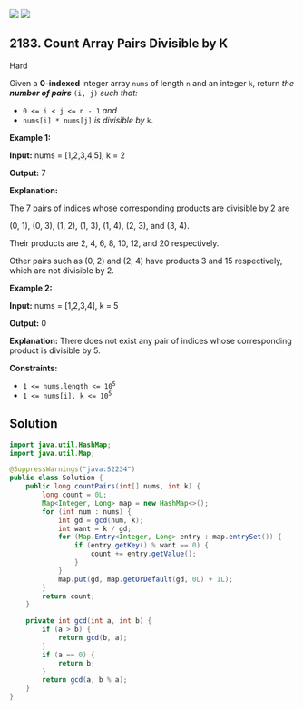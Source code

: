[![](https://img.shields.io/github/stars/javadev/LeetCode-in-Java?label=Stars&style=flat-square)](https://github.com/javadev/LeetCode-in-Java)
[![](https://img.shields.io/github/forks/javadev/LeetCode-in-Java?label=Fork%20me%20on%20GitHub%20&style=flat-square)](https://github.com/javadev/LeetCode-in-Java/fork)

## 2183\. Count Array Pairs Divisible by K

Hard

Given a **0-indexed** integer array `nums` of length `n` and an integer `k`, return _the **number of pairs**_ `(i, j)` _such that:_

*   `0 <= i < j <= n - 1` _and_
*   `nums[i] * nums[j]` _is divisible by_ `k`.

**Example 1:**

**Input:** nums = [1,2,3,4,5], k = 2

**Output:** 7

**Explanation:**

The 7 pairs of indices whose corresponding products are divisible by 2 are

(0, 1), (0, 3), (1, 2), (1, 3), (1, 4), (2, 3), and (3, 4).

Their products are 2, 4, 6, 8, 10, 12, and 20 respectively.

Other pairs such as (0, 2) and (2, 4) have products 3 and 15 respectively, which are not divisible by 2. 

**Example 2:**

**Input:** nums = [1,2,3,4], k = 5

**Output:** 0

**Explanation:** There does not exist any pair of indices whose corresponding product is divisible by 5. 

**Constraints:**

*   <code>1 <= nums.length <= 10<sup>5</sup></code>
*   <code>1 <= nums[i], k <= 10<sup>5</sup></code>

## Solution

```java
import java.util.HashMap;
import java.util.Map;

@SuppressWarnings("java:S2234")
public class Solution {
    public long countPairs(int[] nums, int k) {
        long count = 0L;
        Map<Integer, Long> map = new HashMap<>();
        for (int num : nums) {
            int gd = gcd(num, k);
            int want = k / gd;
            for (Map.Entry<Integer, Long> entry : map.entrySet()) {
                if (entry.getKey() % want == 0) {
                    count += entry.getValue();
                }
            }
            map.put(gd, map.getOrDefault(gd, 0L) + 1L);
        }
        return count;
    }

    private int gcd(int a, int b) {
        if (a > b) {
            return gcd(b, a);
        }
        if (a == 0) {
            return b;
        }
        return gcd(a, b % a);
    }
}
```